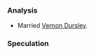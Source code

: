 
### Analysis

- Married [Vernon Dursley][VD].

[VD]: /Harrypedia/people/dursley/vernon/

### Speculation
